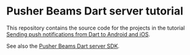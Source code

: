 # Pusher Beams Dart server tutorial

This repository contains the source code for the projects in the tutorial [Sending push notifications from Dart to Android and iOS](https://pusher.com/tutorials/push-notifications-dart-android-ios).

See also the [Pusher Beams Dart server SDK](https://github.com/suragch/pusher_beams_dart_server).